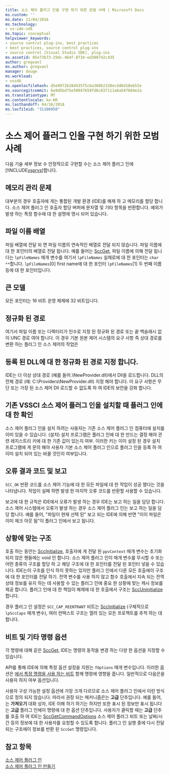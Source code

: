 ```yaml
---
title: 소스 제어 플러그 인을 구현 하기 위한 모범 사례 | Microsoft Docs
ms.custom: ''
ms.date: 11/04/2016
ms.technology:
- vs-ide-sdk
ms.topic: conceptual
helpviewer_keywords:
- source control plug-ins, best practices
- best practices, source control plug-ins
- source control [Visual Studio SDK], plug-ins
ms.assetid: 85e73b73-29dc-464f-8734-ed308742c435
author: gregvanl
ms.author: gregvanl
manager: douge
ms.workload:
- vssdk
ms.openlocfilehash: d5e9972b28d435f5cba360b2328ecdd6d18eb52e
ms.sourcegitcommit: 6a9d5bd75e50947659fd6c837111a6a547884e2a
ms.translationtype: MT
ms.contentlocale: ko-KR
ms.lasthandoff: 04/16/2018
ms.locfileid: "31106050"
---
```

# <a name="best-practices-for-implementing-a-source-control-plug-in"></a>소스 제어 플러그 인을 구현 하기 위한 모범 사례
다음 기술 세부 정보 수 안정적으로 구현할 수는 소스 제어 플러그 인에 [!INCLUDE[vsprvs](../code-quality/includes/vsprvs_md.md)]합니다.  
  
## <a name="memory-management-issues"></a>메모리 관리 문제  
 대부분의 경우 호출자에 게는 통합된 개발 환경 (IDE)를 해제 하 고 메모리를 할당 합니다. 소스 제어 플러그 인 호출자 할당 버퍼에 문자열 및 기타 항목을 반환합니다. 예외가 발생 하는 특정 함수에 대 한 설명에 명시 되어 있습니다.  
  
## <a name="arrays-of-file-names"></a>파일 이름 배열  
 파일 배열에 전달 되 면 파일 이름의 연속적인 배열로 전달 되지 않습니다. 파일 이름에 대 한 포인터의 배열로 전달 됩니다. 예를 들어는 [SccGet](../extensibility/sccget-function.md), 파일 이름에 의해 전달 됩니다는 `lpFileNames` 매개 변수를 여기서 `lpFileNames` 실제로에 대 한 포인터는 `char **`합니다. `lpFileNames`[0] first name에 대 한 포인터 `lpFileNames`[1] 두 번째 이름 등에 대 한 포인터입니다.  
  
## <a name="large-model"></a>큰 모델  
 모든 포인터는 16 비트 운영 체제에 32 비트입니다.  
  
## <a name="fully-qualified-paths"></a>정규화 된 경로  
 여기서 파일 이름 또는 디렉터리가 인수로 지정 된 정규화 된 경로 또는 끝 백슬래시 없이 UNC 경로 여야 합니다. 이 경우 기본 원본 제어 시스템의 요구 사항 즉 상대 경로를 변환 하는 플러그 인 소스 제어의 작업은  
  
## <a name="specify-a-fully-qualified-path-for-the-registered-dll"></a>등록 된 DLL에 대 한 정규화 된 경로 지정 합니다.  
 IDE는 더 이상 상대 경로 (예를 들어.\NewProvider.dll)에서 Dll을 로드합니다. DLL의 전체 경로 (예: C:\Providers\NewProvider.dll) 지정 해야 합니다. 이 요구 사항은 무단 또는 가장 된 소스 제어 Dll 로드할 수 없도록 하 여 IDE의 보안을 강화 합니다.  
  
## <a name="check-for-an-existing-vssci-plug-in-when-you-install-your-source-control-plug-in"></a>기존 VSSCI 소스 제어 플러그 인을 설치할 때 플러그 인에 대 한 확인  
 소스 제어 플러그 인을 설치 하려는 사용자는 기존 소스 제어 플러그 인 컴퓨터에 설치를 이미 있을 수 있습니다. (설치) 설치 프로그램은 플러그 인에 대 한 만드는 결정 해야 관련 레지스트리 키에 대 한 기존 값이 있는지 여부. 이러한 키는 이미 설정 된 경우 설치 프로그램에 게 문의 해야 사용자 기본 소스 제어 플러그 인으로 플러그 인을 등록 하 여 이미 설치 되어 있는 바꿀 것인지 여부입니다.  
  
## <a name="error-result-codes-and-reporting"></a>오류 결과 코드 및 보고  
 `SCC_OK` 반환 코드를 소스 제어 기능에 대 한 모든 파일에 대 한 작업이 성공 했다는 것을 나타냅니다. 작업이 실패 하면 발생 한 마지막 오류 코드를 반환할 사용할 수 있습니다.  
  
 보고에 대 한 규칙은 IDE에서 오류가 발생 하는 경우 IDE는 보고 하는 일을 담당 합니다. 소스 제어 시스템에서 오류가 발생 하는 경우 소스 제어 플러그 인는 보고 하는 일을 담당 합니다. 예를 들어, "파일이 현재 선택 된" 보고 되는 IDE에 의해 반면 "이이 파일은 이미 체크 아웃 됨"이 플러그 인에서 보고 됩니다.  
  
## <a name="the-context-structure"></a>상황에 맞는 구조  
 호출 하는 동안는 [SccInitialize](../extensibility/sccinitialize-function.md), 호출자에 게 전달 된 `ppvContext` 매개 변수는 초기화 되지 않은 핸들에는 void 인 합니다. 소스 제어 플러그 인이 매개 변수를 무시할 수 또는 어떤 종류의 구조를 할당 하 고 해당 구조에 대 한 포인터를 전달 된 포인터 넣을 수 있습니다. IDE는이 구조를 인식 하지 못하는 있지만 플러그 인에서 다른 모든 호출에이 구조에 대 한 포인터를 전달 하기. 전역 변수를 사용 하지 않고 함수 호출에서 지속 되는 전역 상태 정보를 유지 하는 데 사용할 수 있는 플러그 인에 중요 한 상황에 맞는 캐시 정보를 제공 합니다. 플러그 인에 대 한 책임이 해제에 대 한 호출에서 구조는 [SccUninitialize](../extensibility/sccuninitialize-function.md)합니다.  
  
 경우 플러그 인 설정은 `SCC_CAP_REENTRANT` 비트는 [SccInitialize](../extensibility/sccinitialize-function.md) (구체적으로 `lpSccCaps` 매개 변수), 여러 컨텍스트 구조는 열려 있는 모든 프로젝트를 추적 하는 데 합니다.  
  
## <a name="bitflags-and-other-command-options"></a>비트 및 기타 명령 옵션  
 각 명령에 대해 같은 [SccGet](../extensibility/sccget-function.md), IDE는 명령의 동작을 변경 하는 다양 한 옵션을 지정할 수 있습니다.  
  
 API를 통해 IDE에 의해 특정 옵션 설정을 지원는 `fOptions` 매개 변수입니다. 이러한 옵션은 [에서 특정 명령을 사용 하는 비트](../extensibility/bitflags-used-by-specific-commands.md) 함께 명령에 영향을 줍니다. 일반적으로 다음은을 사용자 하지 여부 옵션입니다.  
  
 사용자 구성 가능한 설정 옵션에 가장 크게 다르므로 소스 제어 플러그 인에서 이런 방식으로 정의 되지 않습니다. 따라서 권장 되는 메커니즘은는 **고급** 단추입니다. 예를 들어,는 **가져오기** 대화 상자, IDE 이해 하기 하기는 하지만 또한 표시 된 정보만 표시 됩니다는 **고급** 플러그 인에이 명령에 대 한 옵션 단추입니다. 사용자가 클릭할 때는 **고급** 단추를 호출 하 여 IDE는 [SccGetCommandOptions](../extensibility/sccgetcommandoptions-function.md) 소스 제어 플러그 비트 또는 날짜/시간 등의 정보에 대 한 사용자를 요청할 수 있도록 합니다. 플러그 인 실행 중에 다시 전달 되는 구조에이 정보를 반환 된 `SccGet` 명령입니다.  
  
## <a name="see-also"></a>참고 항목  
 [소스 제어 플러그 인](../extensibility/source-control-plug-ins.md)   
 [소스 제어 플러그 인 만들기](../extensibility/internals/creating-a-source-control-plug-in.md)